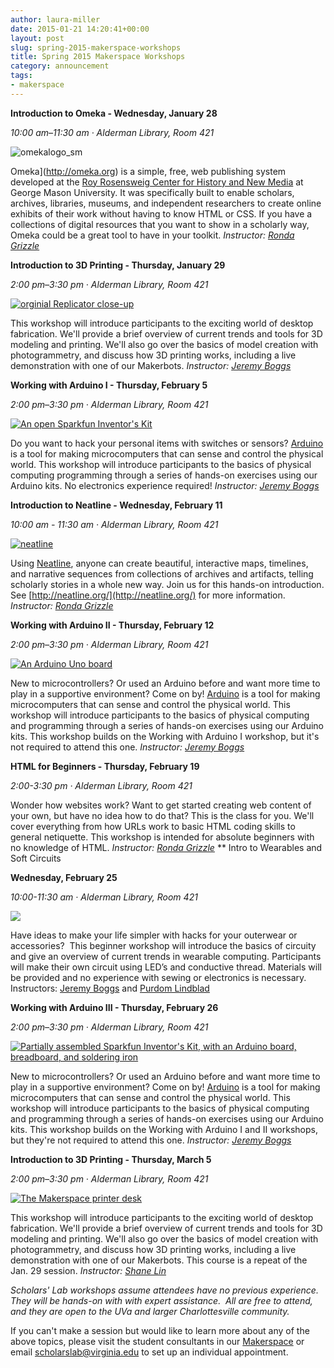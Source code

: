 ```yaml
---
author: laura-miller
date: 2015-01-21 14:20:41+00:00
layout: post
slug: spring-2015-makerspace-workshops
title: Spring 2015 Makerspace Workshops
category: announcement
tags:
- makerspace
---
```


**Introduction to Omeka - Wednesday, January 28**

_10:00 am–11:30 am · Alderman Library, Room 421_

![omekalogo_sm](http://static.scholarslab.org/wp-content/uploads/2015/01/omekalogo_sm-110x110.jpg)

Omeka](http://omeka.org) is a simple, free, web publishing system developed at the [Roy Rosensweig Center for History and New Media](http://chnm.gmu.edu/) at George Mason University. It was specifically built to enable scholars, archives, libraries, museums, and independent researchers to create online exhibits of their work without having to know HTML or CSS. If you have a collections of digital resources that you want to show in a scholarly way, Omeka could be a great tool to have in your toolkit.
_Instructor: [Ronda Grizzle](http://scholarslab.org/people/ronda-grizzle/)_

**Introduction to 3D Printing - Thursday, January 29**

_2:00 pm–3:30 pm · Alderman Library, Room 421_

[![orginial Replicator close-up](https://gallery.mailchimp.com/3ac105f4d87dddbd34542ab41/images/bbd892f7-5885-4086-a1f6-fa738bdfe104.jpg)](http://scholarslab.org/makerspace/)

This workshop will introduce participants to the exciting world of desktop fabrication. We'll provide a brief overview of current trends and tools for 3D modeling and printing. We'll also go over the basics of model creation with photogrammetry, and discuss how 3D printing works, including a live demonstration with one of our Makerbots.
_Instructor: [Jeremy Boggs](http://scholarslab.org/people/jeremy-boggs/)_

**Working with Arduino I - Thursday, February 5**

_2:00 pm–3:30 pm · Alderman Library, Room 421_

[![An open Sparkfun Inventor's Kit](http://static.scholarslab.org/wp-content/uploads/2014/05/makerspace11-110x110.jpg)](http://static.scholarslab.org/wp-content/uploads/2014/05/makerspace11.jpg)

Do you want to hack your personal items with switches or sensors? [Arduino](http://arduino.cc) is a tool for making microcomputers that can sense and control the physical world. This workshop will introduce participants to the basics of physical computing programming through a series of hands-on exercises using our Arduino kits. No electronics experience required!
_Instructor: [Jeremy Boggs](http://scholarslab.org/people/jeremy-boggs/)_

**Introduction to Neatline - Wednesday, February 11**

_10:00 am - 11:30 am · Alderman Library, Room 421_

[![neatline](http://static.scholarslab.org/wp-content/uploads/2012/08/neatline1-110x110.jpg)](http://static.scholarslab.org/wp-content/uploads/2012/08/neatline1.jpg)

Using [Neatline](http://neatline.org/), anyone can create beautiful, interactive maps, timelines, and narrative sequences from collections of archives and artifacts, telling scholarly stories in a whole new way. Join us for this hands-on introduction. See [http://neatline.org/](http://neatline.org/) for more information.
_Instructor: [Ronda Grizzle](http://scholarslab.org/people/ronda-grizzle/)_

**Working with Arduino II - Thursday, February 12**

_2:00 pm–3:30 pm · Alderman Library, Room 421_

[![An Arduino Uno board](http://static.scholarslab.org/wp-content/uploads/2014/05/makerspace21-110x110.jpg)](http://static.scholarslab.org/wp-content/uploads/2014/05/makerspace21.jpg)

New to microcontrollers? Or used an Arduino before and want more time to play in a supportive environment? Come on by! [Arduino](http://arduino.cc) is a tool for making microcomputers that can sense and control the physical world. This workshop will introduce participants to the basics of physical computing and programming through a series of hands-on exercises using our Arduino kits. This workshop builds on the Working with Arduino I workshop, but it's not required to attend this one.
_Instructor: [Jeremy Boggs](http://scholarslab.org/people/jeremy-boggs/)_

**HTML for Beginners - Thursday, February 19**

_2:00-3:30 pm · Alderman Library, Room 421_

Wonder how websites work? Want to get started creating web content of your own, but have no idea how to do that? This is the class for you. We'll cover everything from how URLs work to basic HTML coding skills to general netiquette. This workshop is intended for absolute beginners with no knowledge of HTML.
_Instructor: [Ronda Grizzle](http://scholarslab.org/people/ronda-grizzle/)_
**
Intro to Wearables and Soft Circuits

**Wednesday, February 25**

_10:00-11:30 am · Alderman Library, Room 421_


![](https://gallery.mailchimp.com/3ac105f4d87dddbd34542ab41/images/9a6e3ac8-1bc5-4919-af59-1d7d655e0e26.jpg)

Have ideas to make your life simpler with hacks for your outerwear or accessories?  This beginner workshop will introduce the basics of circuity and give an overview of current trends in wearable computing. Participants will make their own circuit using LED’s and conductive thread. Materials will be provided and no experience with sewing or electronics is necessary.
Instructors: [Jeremy Boggs](http://scholarslab.org/people/jeremy-boggs/) and [Purdom Lindblad](http://scholarslab.org/people/purdom-lindblad/)

**Working with Arduino III - Thursday, February 26**

_2:00 pm–3:30 pm · Alderman Library, Room 421_

[![Partially assembled Sparkfun Inventor's Kit, with an Arduino board, breadboard, and soldering iron](http://static.scholarslab.org/wp-content/uploads/2014/09/makerspace7-110x110.jpg)](http://static.scholarslab.org/wp-content/uploads/2014/09/makerspace7.jpg)

New to microcontrollers? Or used an Arduino before and want more time to play in a supportive environment? Come on by! [Arduino](http://arduino.cc) is a tool for making microcomputers that can sense and control the physical world. This workshop will introduce participants to the basics of physical computing and programming through a series of hands-on exercises using our Arduino kits. This workshop builds on the Working with Arduino I and II workshops, but they're not required to attend this one.
_Instructor: [Jeremy Boggs](http://scholarslab.org/people/jeremy-boggs/)_

**Introduction to 3D Printing - Thursday, March 5**

_2:00 pm–3:30 pm · Alderman Library, Room 421_

[![The Makerspace printer desk](http://static.scholarslab.org/wp-content/uploads/2014/05/makerspace4-110x110.jpg)](http://static.scholarslab.org/wp-content/uploads/2014/05/makerspace4.jpg)

This workshop will introduce participants to the exciting world of desktop fabrication. We'll provide a brief overview of current trends and tools for 3D modeling and printing. We'll also go over the basics of model creation with photogrammetry, and discuss how 3D printing works, including a live demonstration with one of our Makerbots. This course is a repeat of the Jan. 29 session.
_Instructor: [Shane Lin](http://scholarslab.org/people/shane-lin/)_

_Scholars' Lab workshops assume attendees have no previous experience. They will be hands-on with with expert assistance.  All are free to attend, and they are open to the UVa and larger Charlottesville community._

If you can't make a session but would like to learn more about any of the above topics, please visit the student consultants in our [Makerspace](http://scholarslab.org/makerspace/) or email [scholarslab@virginia.edu](mailto:scholarslab@virginia.edu) to set up an individual appointment.
